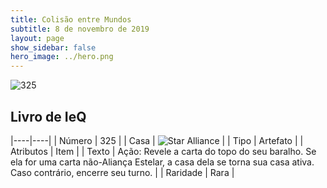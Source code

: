 ```yaml
---
title: Colisão entre Mundos
subtitle: 8 de novembro de 2019
layout: page
show_sidebar: false
hero_image: ../hero.png
---
```


![325](https://cdn.keyforgegame.com/media/card_front/pt/452_325_7FQ4GXHFW4R4_pt.png)

## Livro de IeQ

|----|----|
| Número | 325 |
| Casa | ![Star Alliance](https://archonarcana.com/images/thumb/7/7d/Star_Alliance.png/22px-Star_Alliance.png "Aliança Estelar") |
| Tipo | Artefato |
| Atributos | Item |
| Texto | Ação: Revele a carta do topo do seu baralho. Se ela for uma carta não-Aliança Estelar, a casa dela se torna sua casa ativa. Caso contrário, encerre seu turno. |
| Raridade | Rara |

